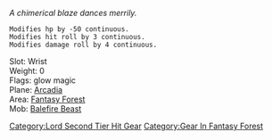 *A chimerical blaze dances merrily.*  

`Modifies hp by -50 continuous.`  
`Modifies hit roll by 3 continuous.`  
`Modifies damage roll by 4 continuous.`

Slot: Wrist  
Weight: 0  
Flags: glow magic  
Plane: [Arcadia](:Category:Arcadia "wikilink")  
Area: [Fantasy Forest](:Category:Fantasy_Forest "wikilink")  
Mob: [Balefire Beast](Balefire_Beast "wikilink")  

[Category:Lord Second Tier Hit
Gear](Category:Lord_Second_Tier_Hit_Gear "wikilink") [Category:Gear In
Fantasy Forest](Category:Gear_In_Fantasy_Forest "wikilink")
